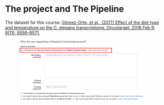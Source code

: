 # The project and The Pipeline

The dataset for this course: [Gómez-Orte, et al., (2017) Effect of the diet type and temperature on the C. elegans transcriptome. Oncotarget. 2018 Feb 9; 9(11): 9556–9571.](https://pmc.ncbi.nlm.nih.gov/articles/PMC5839384/)

<p align="center">
<img width="410" alt="req-research-computing-acct" src="https://github.com/jesshill/CSU-2025FA-DSCI-510-001_LINUX_as_a_computational_platform/blob/main/Images/req-research-computing-acct.png">
</p>
